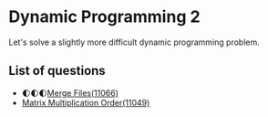 Dynamic Programming 2
==========================
Let's solve a slightly more difficult dynamic programming problem.


List of questions
--------------------

- 🌓🌓🌓[Merge Files(11066)](https://github.com/yoru4890/coding_test/blob/main/baekjoon/dynamic_programming_2/11066.md)
- [Matrix Multiplication Order(11049)](https://github.com/yoru4890/coding_test/blob/main/baekjoon/dynamic_programming_2/11049.md)
